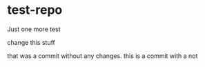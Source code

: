 # test-repo
Just one more test

change this stuff 

that was a commit without any changes. this is a commit with a not 
